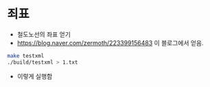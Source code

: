 # 죄표
- 철도노선의 좌표 얻기
- https://blog.naver.com/zermoth/223399156483 이 블로그에서 얻음.


```zsh
make testxml                                                                                                    
./build/testxml > 1.txt
```

- 이렇게 실행함